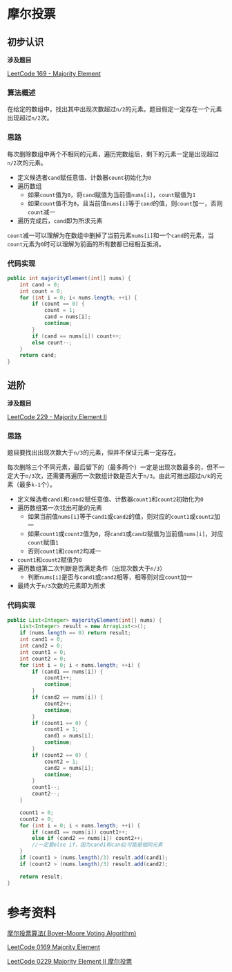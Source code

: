 # 摩尔投票

## 初步认识

**涉及题目**

[LeetCode 169 - Majority Element](https://leetcode-cn.com/problems/majority-element/)

### 算法概述

在给定的数组中，找出其中出现次数超过`n/2`的元素。题目假定一定存在一个元素出现超过`n/2`次。

### 思路

每次删除数组中两个不相同的元素，遍历完数组后，剩下的元素一定是出现超过`n/2`次的元素。

- 定义候选者`cand`赋任意值、计数器`count`初始化为`0`
- 遍历数组
  - 如果`count`值为`0`，将`cand`赋值为当前值`nums[i]`，`count`赋值为`1`
  - 如果`count`值不为`0`，且当前值`nums[i]`等于`cand`的值，则`count`加一，否则`count`减一
- 遍历完成后，`cand`即为所求元素

`count`减一可以理解为在数组中删掉了当前元素`nums[i]`和一个`cand`的元素，当`count`元素为`0`时可以理解为前面的所有数都已经相互抵消。

### 代码实现

```java
public int majorityElement(int[] nums) {
    int cand = 0;
    int count = 0;
    for (int i = 0; i< nums.length; ++i) {
        if (count == 0) {
            count = 1;
            cand = nums[i];
            continue;
        }
        if (cand == nums[i]) count++;
        else count--;
    }
    return cand;
}
```

## 进阶

**涉及题目**

[LeetCode 229 - Majority Element II](https://leetcode-cn.com/problems/majority-element-ii/)

### 思路

题目要找出出现次数大于`n/3`的元素，但并不保证元素一定存在。

每次删除三个不同元素，最后留下的（最多两个）一定是出现次数最多的，但不一定大于`n/3`次，还需要再遍历一次数组计数是否大于`n/3`。由此可推出超过`n/k`的元素（最多`k-1`个）。

- 定义候选者`cand1`和`cand2`赋任意值、计数器`count1`和`count2`初始化为`0`
- 遍历数组第一次找出可能的元素
  - 如果当前值`nums[i]`等于`cand1`或`cand2`的值，则对应的`count1`或`count2`加一
  - 如果`count1`或`count2`值为`0`，将`cand1`或`cand2`赋值为当前值`nums[i]`，对应`count`赋值`1`
  - 否则`count1`和`count2`均减一
- `count1`和`count2`赋值为`0`
- 遍历数组第二次判断是否满足条件（出现次数大于`n/3`）
  - 判断`nums[i]`是否与`cand1`或`cand2`相等，相等则对应`count`加一
- 最终大于`n/3`次数的元素即为所求

### 代码实现

```java
public List<Integer> majorityElement(int[] nums) {
    List<Integer> result = new ArrayList<>();
    if (nums.length == 0) return result;
    int cand1 = 0;
    int cand2 = 0;
    int count1 = 0;
    int count2 = 0;
    for (int i = 0; i < nums.length; ++i) {
        if (cand1 == nums[i]) {
            count1++;
            continue;
        }
        if (cand2 == nums[i]) {
            count2++;
            continue;
        }
        if (count1 == 0) {
            count1 = 1;
            cand1 = nums[i];
            continue;
        }
        if (count2 == 0) {
            count2 = 1;
            cand2 = nums[i];
            continue;
        }
        count1--;
        count2--;
    }

    count1 = 0;
    count2 = 0;
    for (int i = 0; i < nums.length; ++i) {
        if (cand1 == nums[i]) count1++;
        else if (cand2 == nums[i]) count2++;
        //一定要else if，因为cand1和cand2可能是相同元素
    }
    if (count1 > (nums.length)/3) result.add(cand1);
    if (count2 > (nums.length)/3) result.add(cand2);

    return result;
}
```

# 参考资料

[摩尔投票算法( Boyer-Moore Voting Algorithm)](https://blog.csdn.net/u014248127/article/details/79230221)

[LeetCode 0169 Majority Element](https://www.bilibili.com/video/BV1f4411D76n)

[LeetCode 0229 Majority Element II 摩尔投票](https://www.bilibili.com/video/BV1z4411Q77E)